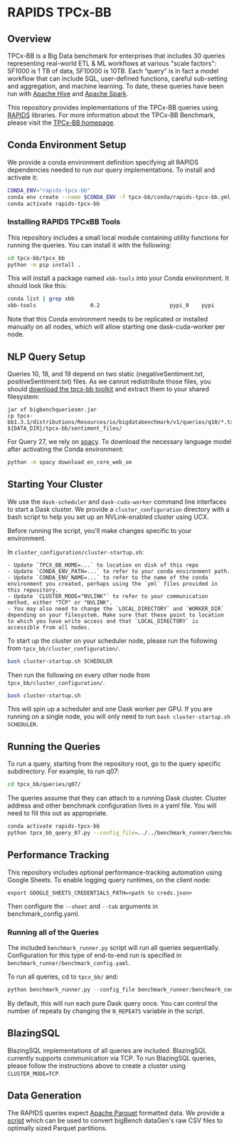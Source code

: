 # RAPIDS TPCx-BB

## Overview

TPCx-BB is a Big Data benchmark for enterprises that includes 30 queries representing real-world ETL & ML workflows at various "scale factors": SF1000 is 1 TB of data, SF10000 is 10TB. Each “query” is in fact a model workflow that can include SQL, user-defined functions, careful sub-setting and aggregation, and machine learning. To date, these queries have been run with [Apache Hive](http://hive.apache.org/) and [Apache Spark](http://spark.apache.org/).

This repository provides implementations of the TPCx-BB queries using [RAPIDS](https://rapids.ai/) libraries. For more information about the TPCx-BB Benchmark, please visit the [TPCx-BB homepage](http://www.tpc.org/tpcx-bb/).


## Conda Environment Setup

We provide a conda environment definition specifying all RAPIDS dependencies needed to run our query implementations. To install and activate it:

```bash
CONDA_ENV="rapids-tpcx-bb"
conda env create --name $CONDA_ENV -f tpcx-bb/conda/rapids-tpcx-bb.yml
conda activate rapids-tpcx-bb
```

### Installing RAPIDS TPCxBB Tools
This repository includes a small local module containing utility functions for running the queries. You can install it with the following:

```bash
cd tpcx-bb/tpcx_bb
python -m pip install .

```

This will install a package named `xbb-tools` into your Conda environment. It should look like this:

```bash
conda list | grep xbb
xbb-tools                 0.2                      pypi_0    pypi
```

Note that this Conda environment needs to be replicated or installed manually on all nodes, which will allow starting one dask-cuda-worker per node.

## NLP Query Setup

Queries 10, 18, and 19 depend on two static (negativeSentiment.txt, positiveSentiment.txt) files. As we cannot redistribute those files, you should [download the tpcx-bb toolkit](http://www.tpc.org/tpc_documents_current_versions/download_programs/tools-download-request5.asp?bm_type=TPCX-BB&bm_vers=1.3.1&mode=CURRENT-ONLY) and extract them to your shared filesystem:
```
jar xf bigbenchqueriesmr.jar
cp tpcx-bb1.3.1/distributions/Resources/io/bigdatabenchmark/v1/queries/q10/*.txt ${DATA_DIR}/tpcx-bb/sentiment_files/
```

For Query 27, we rely on [spacy](https://spacy.io/). To download the necessary language model after activating the Conda environment:

```bash
python -m spacy download en_core_web_sm
````

## Starting Your Cluster

We use the `dask-scheduler` and `dask-cuda-worker` command line interfaces to start a Dask cluster. We provide a `cluster_configuration` directory with a bash script to help you set up an NVLink-enabled cluster using UCX.

Before running the script, you'll make changes specific to your environment.

In `cluster_configuration/cluster-startup.sh`:

    - Update `TPCX_BB_HOME=...` to location on disk of this repo
    - Update `CONDA_ENV_PATH=...` to refer to your conda environment path.
    - Update `CONDA_ENV_NAME=...` to refer to the name of the conda environment you created, perhaps using the `yml` files provided in this repository.
    - Update `CLUSTER_MODE="NVLINK"` to refer to your communication method, either "TCP" or "NVLINK".
    - You may also need to change the `LOCAL_DIRECTORY` and `WORKER_DIR` depending on your filesystem. Make sure that these point to location to which you have write access and that `LOCAL_DIRECTORY` is accessible from all nodes.


To start up the cluster on your scheduler node, please run the following from `tpcx_bb/cluster_configuration/`.

```bash
bash cluster-startup.sh SCHEDULER
```

Then run the following on every other node from `tpcx_bb/cluster_configuration/`.

```bash
bash cluster-startup.sh
```

This will spin up a scheduler and one Dask worker per GPU. If you are running on a single node, you will only need to run `bash cluster-startup.sh SCHEDULER`.


## Running the Queries

To run a query, starting from the repository root, go to the query specific subdirectory. For example, to run q07:

```bash
cd tpcx_bb/queries/q07/
```

The queries assume that they can attach to a running Dask cluster. Cluster address and other benchmark configuration lives in a yaml file. You will need to fill this out as appropriate.

```bash
conda activate rapids-tpcx-bb
python tpcx_bb_query_07.py --config_file=../../benchmark_runner/benchmark_config.yaml
```

## Performance Tracking

This repository includes optional performance-tracking automation using Google Sheets. To enable logging query runtimes, on the client node:
```
export GOOGLE_SHEETS_CREDENTIALS_PATH=<path to creds.json>
```
Then configure the `--sheet` and `--tab` arguments in benchmark_config.yaml.

### Running all of the Queries

The included `benchmark_runner.py` script will run all queries sequentially. Configuration for this type of end-to-end run is specified in `benchmark_runner/benchmark_config.yaml`.

To run all queries, cd to `tpcx_bb/` and:

```python
python benchmark_runner.py --config_file benchmark_runner/benchmark_config.yaml
```

By default, this will run each pure Dask query once. You can control the number of repeats by changing the `N_REPEATS` variable in the script.


## BlazingSQL

BlazingSQL implementations of all queries are included. BlazingSQL currently supports communication via TCP. To run BlazingSQL queries, please follow the instructions above to create a cluster using `CLUSTER_MODE=TCP`.


## Data Generation

The RAPIDS queries expect [Apache Parquet](http://parquet.apache.org/) formatted data. We provide a [script](tpcx_bb/queries/load_test/tpcx_bb_load_test.py) which can be used to convert bigBench dataGen's raw CSV files to optimally sized Parquet partitions.

